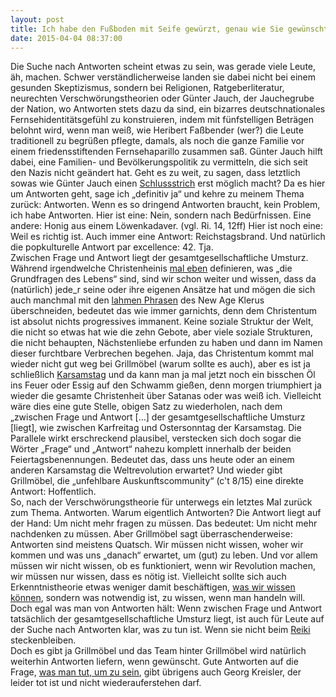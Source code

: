 ```yaml
---
layout: post
title: Ich habe den Fußboden mit Seife gewürzt, genau wie Sie gewünscht haben
date: 2015-04-04 08:37:00
---
```


Die Suche nach Antworten scheint etwas zu sein, was gerade viele Leute, äh, machen. Schwer verständlicherweise landen sie dabei nicht bei einem gesunden Skeptizismus, sondern bei Religionen, Ratgeberliteratur, neurechten Verschwörungstheorien oder Günter Jauch, der Jauchegrube der Nation, wo Antworten stets dazu da sind, ein bizarres deutschnationales Fernsehidentitätsgefühl zu konstruieren, indem mit fünfstelligen Beträgen belohnt wird, wenn man weiß, wie Heribert Faßbender (wer?) die Leute traditionell zu begrüßen pflegte, damals, als noch die ganze Familie vor  einem friedensstiftenden Fernsehaparillo zusammen saß. Günter Jauch hilft dabei, eine Familien- und Bevölkerungspolitik zu vermitteln, die sich seit den Nazis nicht geändert hat. Geht es zu weit, zu sagen, dass letztlich sowas wie Günter Jauch einen [Schlussstrich](http://ia600409.us.archive.org/26/items/nazi_concentration_camps/nazi_concentration_camps.ogv) erst möglich macht? Da es hier um Antworten geht, sage ich „definitiv ja“ und kehre zu meinem Thema zurück: Antworten. Wenn es so dringend Antworten braucht, kein Problem, ich habe Antworten. Hier ist eine: Nein, sondern nach Bedürfnissen. Eine andere: Honig aus einem Löwenkadaver. (vgl. Ri. 14, 12ff) Hier ist noch eine: Weil es richtig ist. Auch immer eine Antwort: Reichstagsbrand. Und natürlich die popkulturelle Antwort par excellence: 42. Tja. <br>Zwischen Frage und Antwort liegt der gesamtgesellschaftliche Umsturz.<br> Während irgendwelche Christenheinis [mal eben](https://www.youtube.com/watch?v=lzSSs3d6VjU) definieren, was „die Grundfragen des Lebens“ sind, sind wir schon weiter und wissen, dass da (natürlich) jede\_r seine oder ihre eigenen Ansätze hat und mögen die sich auch manchmal mit den [lahmen Phrasen](https://www.youtube.com/watch?v=M7Ac00joH44) des New Age Klerus überschneiden, bedeutet das wie immer garnichts, denn dem Christentum ist absolut nichts progressives immanent. Keine soziale Struktur der Welt, die nicht so etwas hat wie die zehn Gebote, aber viele soziale Strukturen, die nicht behaupten, Nächstenliebe erfunden zu haben und dann im Namen dieser furchtbare Verbrechen begehen. Jaja, das Christentum kommt mal wieder nicht gut weg bei Grillmöbel (warum sollte es auch), aber es ist ja schließlich [Karsamstag](http://de.wikipedia.org/wiki/Abstieg_Christi_in_die_Unterwelt) und da kann man ja mal jetzt noch ein bisschen Öl ins Feuer oder Essig auf den Schwamm gießen, denn morgen triumphiert ja wieder die gesamte Christenheit über Satanas oder was weiß ich. Vielleicht wäre dies eine gute Stelle, obigen Satz zu wiederholen, nach dem „zwischen Frage und Antwort \[…\] der gesamtgesellschaftliche Umsturz \[liegt\], wie zwischen Karfreitag und Ostersonntag der Karsamstag. Die Parallele wirkt erschreckend plausibel, verstecken sich doch sogar die Wörter „Frage“ und „Antwort“ nahezu komplett innerhalb der beiden Feiertagsbenennungen. Bedeutet das, dass uns heute oder an einem anderen Karsamstag die Weltrevolution erwartet? Und wieder gibt Grillmöbel, die „unfehlbare Auskunftscommunity“ (c't 8/15) eine direkte Antwort: Hoffentlich. <br>So, nach der Verschwörungstheorie für unterwegs ein letztes Mal zurück zum Thema. Antworten. Warum eigentlich Antworten? Die Antwort liegt auf der Hand: Um nicht mehr fragen zu müssen. Das bedeutet: Um nicht mehr nachdenken zu müssen. Aber Grillmöbel sagt überraschenderweise: Antworten sind meistens Quatsch. Wir müssen nicht wissen, woher wir kommen und was uns „danach“ erwartet, um (gut) zu leben. Und vor allem müssen wir nicht wissen, ob es funktioniert, wenn wir Revolution machen, wir müssen nur wissen, dass es nötig ist. Vielleicht sollte sich auch Erkenntnistheorie etwas weniger damit beschäftigen, [was wir wissen können](https://de.wikipedia.org/wiki/Gettier-Problem), sondern was notwendig ist, zu wissen, wenn man handeln will. Doch egal was man von Antworten hält: Wenn zwischen Frage und Antwort tatsächlich der gesamtgesellschaftliche Umsturz liegt, ist auch für Leute auf der Suche nach Antworten klar, was zu tun ist. Wenn sie nicht beim [Reiki](https://www.psiram.com/ge/index.php/Reiki) steckenbleiben.<br> Doch es gibt ja Grillmöbel und das Team hinter Grillmöbel wird natürlich weiterhin Antworten liefern, wenn gewünscht. Gute Antworten auf die Frage, [was man tut, um zu sein](https://www.youtube.com/watch?v=La35g6pdXHA), gibt übrigens auch Georg Kreisler, der leider tot ist und nicht wiederauferstehen darf.
